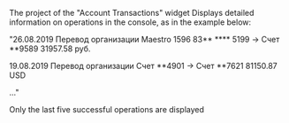 The project of the "Account Transactions" widget
Displays detailed information on operations in the console,
as in the example below:

"26.08.2019 Перевод организации
Maestro 1596 83** **** 5199 -> Счет **9589
31957.58 руб.

19.08.2019 Перевод организации
Счет **4901 -> Счет **7621
81150.87 USD

..."

Only the last five successful operations are displayed